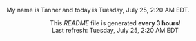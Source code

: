 My name is Tanner and today is Tuesday, July 25, 2:20 AM EDT.

<p align="center">This <i>README</i> file is generated <b>every 3 hours</b>!</br>Last refresh: Tuesday, July 25, 2:20 AM EDT<br /></p>
